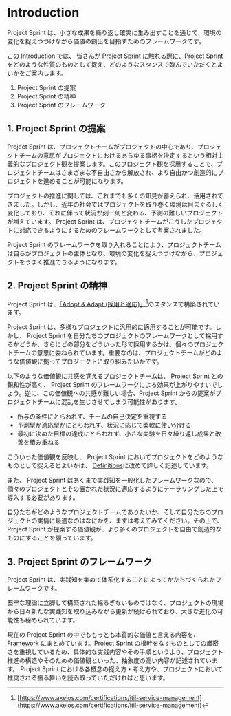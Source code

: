 # Introduction

Project Sprint は、小さな成果を繰り返し確実に生み出すことを通じて、環境の変化を捉えつづけながら価値の創出を目指すためのフレームワークです。

この Introduction では、 皆さんが Project Sprint に触れる際に、Project Sprint をどのような性質のものとして捉え、どのようなスタンスで臨んでいただくとよいかをご案内します。

1. Project Sprint の提案
2. Project Sprint の精神
3. Project Sprint のフレームワーク

## 1. Project Sprint の提案

Project Sprint は、プロジェクトチームがプロジェクトの中心であり、プロジェクトチームの意思がプロジェクトにおけるあらゆる事柄を決定するという相対主義的なプロジェクト観を提案します。このプロジェクト観を採用することで、プロジェクトチームはさまざまな不自由さから解放され、より自由かつ創造的にプロジェクトを進めることが可能になります。

プロジェクトの推進に関しては、これまでも多くの知見が蓄えられ、活用されてきました。しかし、近年の社会ではプロジェクトを取り巻く環境は目まぐるしく変化しており、それに伴って状況が刻一刻と変わる、予測の難しいプロジェクトが増えています。 Project Sprint は、プロジェクトチームがこうしたプロジェクトに対応できるようにするためのフレームワークとして考案されました。

Project Sprint のフレームワークを取り入れることにより、プロジェクトチームは自らがプロジェクトの主体となり、環境の変化を捉えつづけながら、プロジェクトをうまく推進できるようになります。

## 2. Project Sprint の精神

Project Sprint は、[「Adopt & Adapt (採用と適応)」](#user-content-fn-1)[^1]のスタンスで構築されています。

Project Sprint は、多様なプロジェクトに汎用的に適用することが可能です。しかし、 Project Sprint を自分たちのプロジェクトのフレームワークとして採用するかどうか、さらにどの部分をどういった形で採用するかは、個々のプロジェクトチームの意思に委ねられています。重要なのは、プロジェクトチームがどのような価値観に拠ってプロジェクトに取り組みたいかです。

以下のような価値観に共感を覚えるプロジェクトチームは、 Project Sprint との親和性が高く、 Project Sprint のフレームワークによる効果が上がりやすいでしょう。逆に、この価値観への共感が難しい場合、Project Sprint からの提案がプロジェクトチームに混乱を生じさせてしまう可能性があります。

* 所与の条件にとらわれず、チームの自己決定を重視する
* 予測型か適応型かにとらわれず、状況に応じて柔軟に使い分ける
* 最初に決めた目標の達成にとらわれず、小さな実験を日々繰り返し成果と改善を積み重ねる

こういった価値観を反映し、 Project Sprint においてプロジェクトをどのようなものとして捉えるとよいかは、 [Definitions](definitions.md)に改めて詳しく記述しています。

また、 Project Sprint はあくまで実践知を一般化したフレームワークなので、個々のプロジェクトとその置かれた状況に適応するようにテーラリングした上で導入する必要があります。

自分たちがどのようなプロジェクトチームでありたいか、そして自分たちのプロジェクトの実情に最適なのはなにかを、まずは考えてみてください。その上で、 Project Sprint が提案する価値観が、より多くのプロジェクトを自由で創造的なものにすることを願っています。

## 3. Project Sprint のフレームワーク

Project Sprint は、実践知を集めて体系化することによってかたちづくられたフレームワークです。

堅牢な理論に立脚して構築された揺るぎないものではなく、プロジェクトの現場から日々新たな実践知を取り込みながら更新が続けられており、大きな進化の可能性も秘められています。

現在の Project Sprint の中でももっとも本質的な価値と言える内容を、 [Framework](framework.md) にまとめています。Project Sprint の根幹をなすものとしての厳密さを重視しているため、具体的な実践内容やその手順というより、プロジェクト推進の構造やそのための価値観といった、抽象度の高い内容が記述されています。 Project Sprint における各概念の捉え方・考え方や、プロジェクトにおいて推奨される振る舞いを読み取っていただければと思います。

[^1]: [https://www.axelos.com/certifications/itil-service-management](https://www.axelos.com/certifications/itil-service-management)
